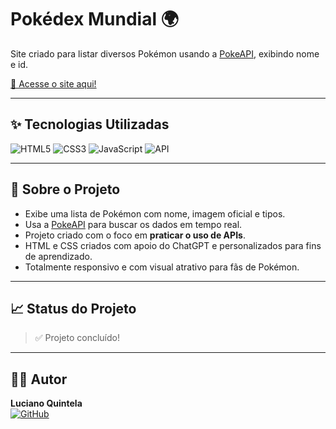 # Pokédex Mundial 🌍

Site criado para listar diversos Pokémon usando a [PokeAPI](https://pokeapi.co/), exibindo nome e id.

[🔗 Acesse o site aqui!](https://lucianoquintela.github.io/pokedex-mundial/)

---

## ✨ Tecnologias Utilizadas

![HTML5](https://img.shields.io/badge/HTML5-E34F26?style=for-the-badge&logo=html5&logoColor=white)
![CSS3](https://img.shields.io/badge/CSS3-1572B6?style=for-the-badge&logo=css3&logoColor=white)
![JavaScript](https://img.shields.io/badge/JavaScript-F7DF1E?style=for-the-badge&logo=javascript&logoColor=black)
![API](https://img.shields.io/badge/API-PokeAPI-2a75bb?style=for-the-badge&logo=pokemon)

---

## 📜 Sobre o Projeto

- Exibe uma lista de Pokémon com nome, imagem oficial e tipos.
- Usa a [PokeAPI](https://pokeapi.co/) para buscar os dados em tempo real.
- Projeto criado com o foco em **praticar o uso de APIs**.
- HTML e CSS criados com apoio do ChatGPT e personalizados para fins de aprendizado.
- Totalmente responsivo e com visual atrativo para fãs de Pokémon.

---

## 📈 Status do Projeto

> ✅ Projeto concluído!

---

<!--
## 📷 Preview Responsivo

<div align="center">
  <img src="assets/preview-desktop.png" alt="Preview Desktop" width="80%" />
  <br><br>
  <img src="assets/preview-mobile.png" alt="Preview Mobile" width="40%" />
</div>
-->


## 👨‍💻 Autor

**Luciano Quintela**  
[![GitHub](https://img.shields.io/badge/GitHub-000?style=for-the-badge&logo=github&logoColor=white)](https://github.com/lucianoquintela)
